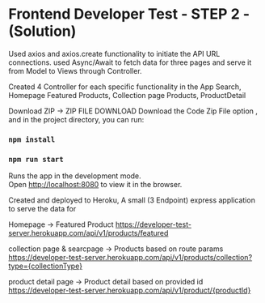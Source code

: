 # Frontend Developer Test - STEP 2 - (Solution)

Used axios and axios.create functionality to initiate the API URL connections.
used Async/Await to fetch data for three pages and serve it from Model to Views through Controller.

Created 4 Controller for each specific functionality in the App
Search, Homepage Featured Products, Collection page Products, ProductDetail


Download ZIP -> ZIP FILE DOWNLOAD
Download the Code Zip File option , and in the project directory, you can run:

### `npm install`
### `npm run start`

Runs the app in the development mode.\
Open [http://localhost:8080](http://localhost:8080) to view it in the browser.


Created and deployed to Heroku, A small (3 Endpoint) express application to serve the data for 

Homepage -> Featured Product
https://developer-test-server.herokuapp.com/api/v1/products/featured

collection page & searcpage -> Products based on route params 
https://developer-test-server.herokuapp.com/api/v1/products/collection?type={collectionType}


product detail page -> Product detail based on provided id
https://developer-test-server.herokuapp.com/api/v1/product/{productId}
